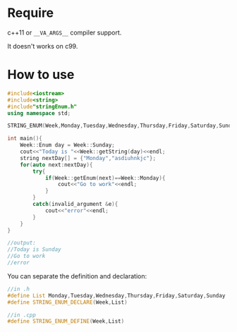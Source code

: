 # Require
c++11  or  `__VA_ARGS__` compiler support.

It doesn't works on c99.

# How to use

```c++
#include<iostream>
#include<string>
#include"stringEnum.h"
using namespace std;

STRING_ENUM(Week,Monday,Tuesday,Wednesday,Thursday,Friday,Saturday,Sunday)

int main(){
    Week::Enum day = Week::Sunday;
    cout<<"Today is "<<Week::getString(day)<<endl;
    string nextDay[] = {"Monday","asdiuhnkjc"};
    for(auto next:nextDay){
        try{
            if(Week::getEnum(next)==Week::Monday){
                cout<<"Go to work"<<endl;
            }
        }
        catch(invalid_argument &e){
            cout<<"error"<<endl;
        }
    }
}

//output:
//Today is Sunday
//Go to work
//error
```

You can separate the definition and declaration:
```c++
//in .h
#define List Monday,Tuesday,Wednesday,Thursday,Friday,Saturday,Sunday
#define STRING_ENUM_DECLARE(Week,List)

//in .cpp
#define STRING_ENUM_DEFINE(Week,List)
```